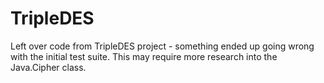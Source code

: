 # TripleDES
Left over code from TripleDES project - something ended up going wrong with the initial test suite. This may require more research into the Java.Cipher class.